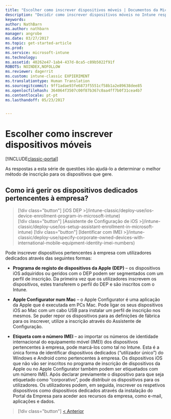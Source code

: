 ```yaml
---
title: "Escolher como inscrever dispositivos móveis | Documentos da Microsoft"
description: "Decidir como inscrever dispositivos móveis no Intune respondendo a algumas perguntas simples"
keywords: 
author: NathBarn
ms.author: nathbarn
manager: angrobe
ms.date: 03/27/2017
ms.topic: get-started-article
ms.prod: 
ms.service: microsoft-intune
ms.technology: 
ms.assetid: 40262e47-1ab4-437d-8ca5-c89b5022f91f
ROBOTS: NOINDEX,NOFOLLOW
ms.reviewer: dagerrit
ms.custom: intune-classic EXPIERIMENT
ms.translationtype: Human Translation
ms.sourcegitcommit: 9ff1adae93fe6873f5551cf58b1a2e89638dee85
ms.openlocfilehash: 364064f3507c00f87b367c0aa4ff7b0f31cea4b7
ms.contentlocale: pt-pt
ms.lasthandoff: 05/23/2017


---
```

# <a name="choose-how-to-enroll-mobile-devices"></a>Escolher como inscrever dispositivos móveis

[!INCLUDE[classic-portal](../includes/classic-portal.md)]

As respostas a esta série de questões irão ajudá-lo a determinar o melhor método de inscrição para os dispositivos que gere.

## <a name="how-will-you-manage-dedicated-corporate-owned-devices"></a>**Como irá gerir os dispositivos dedicados pertencentes à empresa?**

  > [!div class="button"]
[iOS DEP >]/intune-classic/deploy-use/ios-device-enrollment-program-in-microsoft-intune)  
> [!div class="button"]
[Assistente de Configuração de iOS >]/intune-classic/deploy-use/ios-setup-assistant-enrollment-in-microsoft-intune) [!div class="button"]
> [Identificar com IMEI >]/intune-classic/deploy-use/specify-corporate-owned-devices-with-international-mobile-equipment-identity-imei-numbers)

  Pode inscrever dispositivos pertencentes à empresa com utilizadores dedicados através das seguintes formas:

  - **Programa de registo de dispositivos da Apple (DEP)** – os dispositivos iOS adquiridos ou geridos com o DEP podem ser segmentados com um perfil de inscrição. Da primeira vez que os utilizadores inscrevem os dispositivos, estes transferem o perfil do DEP e são inscritos com o Intune.

  - **Apple Configurator num Mac** – o Apple Configurator é uma aplicação da Apple que é executada em PCs Mac. Pode ligar os seus dispositivos iOS ao Mac com um cabo USB para instalar um perfil de inscrição nos mesmos. Se puder repor os dispositivos para as definições de fábrica para os inscrever, utilize a inscrição através do Assistente de Configuração.

  - **Etiqueta com o número IMEI** – ao importar os números de identidade internacional do equipamento móvel (IMEI) dos dispositivos pertencentes à empresa, pode marcá-los como tal no Intune. Esta é a única forma de identificar dispositivos dedicados (“utilizador único”) do Windows e Android como pertencentes à empresa. Os dispositivos iOS que não vão ser inscritos no programa de inscrição de dispositivos da Apple ou no Apple Configurator também podem ser etiquetados com um número IMEI. Após declarar previamente o dispositivo para que seja etiquetado como “corporativo”, pode distribuir os dispositivos para os utilizadores. Os utilizadores podem, em seguida, inscrever os respetivos dispositivos como dispositivos dedicados através da instalação do Portal da Empresa para aceder aos recursos da empresa, como e-mail, aplicações e dados.

> [!div class="button"]
[< Anterior](choose-how-to-enroll-devices3.md)

